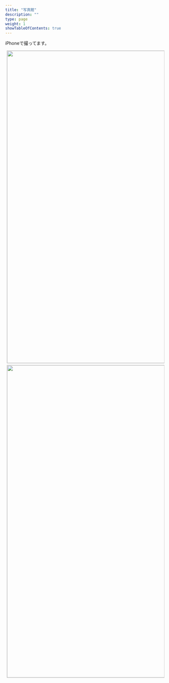 ```yaml
---
title: "写真館"
description: ""
type: page
weight: 1
showTableOfContents: true
---
```

iPhoneで撮ってます。
<html>
<head>
<style>
div.gallery {
  margin: 5px;
  border: 1px solid #ccc;
  float: center;
  width: 100%;
}

div.gallery:hover {
  border: 1px solid #777;
}

div.gallery img {
  width: 100%;
  height: auto;
}

div.desc {
  padding: 15px;
  text-align: center;
}
</style>
</head>
<body>

<div class="gallery">
    <img src="/photos/sakura.jpg"  width="150%" height="1000">
  <div class="desc"></div>
</div>


<div class="gallery">
    <img src="/photos/fujisan.jpg"  width="150%" height="1000">
  <div class="desc"></div>
</div>


</body>
</html>